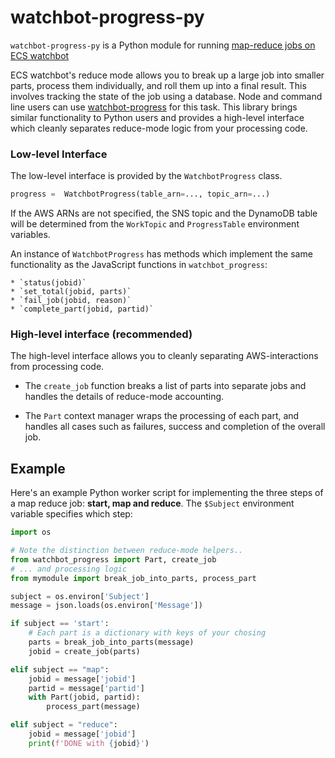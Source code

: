 # watchbot-progress-py

`watchbot-progress-py` is a Python module for running [map-reduce jobs on ECS watchbot](https://github.com/mapbox/ecs-watchbot/blob/master/docs/reduce-mode.md)

ECS watchbot's reduce mode allows you to break up a large job into smaller parts, process them individually, and roll them up into a final result. This involves tracking the state of the job using a database. Node and command line users can use [watchbot-progress](https://github.com/mapbox/watchbot-progress) for this task. This library brings similar functionality to Python users and provides a high-level interface which cleanly separates reduce-mode logic from your processing code.

### Low-level Interface 

The low-level interface is provided by the `WatchbotProgress` class.

```python
progress =  WatchbotProgress(table_arn=..., topic_arn=...)
```

If the AWS ARNs are not specified, the SNS topic and the DynamoDB table will be determined from the `WorkTopic` and `ProgressTable` environment variables.

An instance of `WatchbotProgress` has methods which implement the same functionality as the JavaScript functions in `watchbot_progress`:

    * `status(jobid)`
    * `set_total(jobid, parts)`
    * `fail_job(jobid, reason)`
    * `complete_part(jobid, partid)`

### High-level interface (recommended)

The high-level interface allows you to cleanly separating AWS-interactions from processing code.

* The `create_job` function breaks a list of parts into separate jobs and handles the details of reduce-mode accounting.

* The `Part` context manager wraps the processing of each part, and handles all cases such as failures, success and completion of the overall job.

## Example

Here's an example Python worker script for implementing the three steps of a map reduce job: **start, map and reduce**. The `$Subject` environment variable specifies which step:

```python
import os

# Note the distinction between reduce-mode helpers..
from watchbot_progress import Part, create_job
# ... and processing logic
from mymodule import break_job_into_parts, process_part

subject = os.environ['Subject']
message = json.loads(os.environ['Message'])

if subject == 'start':
    # Each part is a dictionary with keys of your chosing
    parts = break_job_into_parts(message)
    jobid = create_job(parts)

elif subject == "map":
    jobid = message['jobid']
    partid = message['partid']
    with Part(jobid, partid):
        process_part(message)

elif subject = "reduce":
    jobid = message['jobid']
    print(f'DONE with {jobid}')
```
